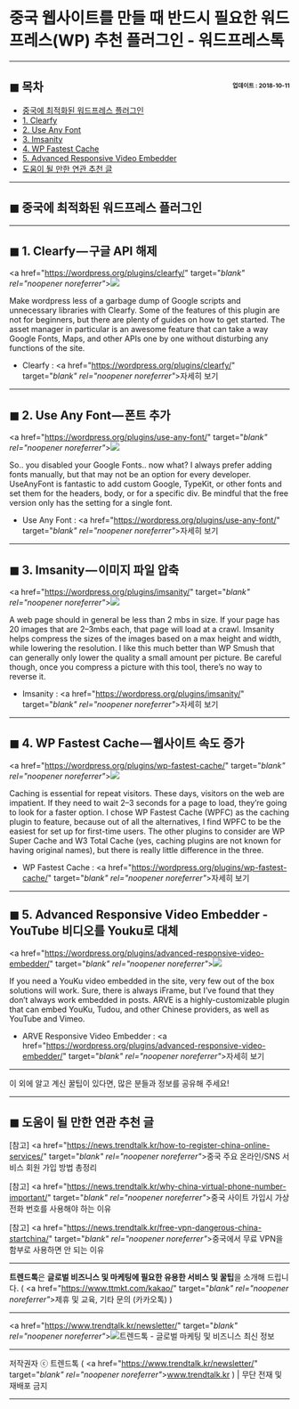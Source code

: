 # 중국 웹사이트를 만들 때 반드시 필요한 워드프레스(WP) 추천 플러그인 - 워드프레스톡

<!-- <a name="index"></a> -->
***
## ◼︎ 목차 <span style="font-size:0.5em; float:right; padding:0.5em 0 0;">업데이트 : 2018-10-11</span>

- [중국에 최적화된 워드프레스 플러그인](#index-00)
- [1. Clearfy](#index-01)
- [2. Use Any Font](#index-02)
- [3. Imsanity](#index-03)
- [4. WP Fastest Cache](#index-04)
- [5. Advanced Responsive Video Embedder](#index-05)
- [도움이 될 만한 연관 추천 글](#recommendation)

<!-- <a name="index-00"></a> -->
***
## ◼︎ 중국에 최적화된 워드프레스 플러그인

<!-- <a name="index-01"></a> -->
***
## ◼︎ 1. Clearfy — 구글 API 해제

<a href="https://wordpress.org/plugins/clearfy/" target="_blank" rel="noopener noreferrer"_>![](https://hellotblog.files.wordpress.com/2018/10/clearfye2808a-800x410.png)</a>

Make wordpress less of a garbage dump of Google scripts and unnecessary libraries with Clearfy. Some of the features of this plugin are not for beginners, but there are plenty of guides on how to get started. The asset manager in particular is an awesome feature that can take a way Google Fonts, Maps, and other APIs one by one without disturbing any functions of the site.

- Clearfy : <a href="https://wordpress.org/plugins/clearfy/" target="_blank" rel="noopener noreferrer"_>자세히 보기</a>

<!-- <a name="index-02"></a> -->
***
## ◼︎ 2. Use Any Font — 폰트 추가

<a href="https://wordpress.org/plugins/use-any-font/" target="_blank" rel="noopener noreferrer"_>![](https://hellotblog.files.wordpress.com/2018/10/use-any-font-800x410.png)</a>

So.. you disabled your Google Fonts.. now what? I always prefer adding fonts manually, but that may not be an option for every developer. UseAnyFont is fantastic to add custom Google, TypeKit, or other fonts and set them for the headers, body, or for a specific div. Be mindful that the free version only has the setting for a single font.

- Use Any Font : <a href="https://wordpress.org/plugins/use-any-font/" target="_blank" rel="noopener noreferrer"_>자세히 보기</a>

<!-- <a name="index-03"></a> -->
***
## ◼︎ 3. Imsanity — 이미지 파일 압축

<a href="https://wordpress.org/plugins/imsanity/" target="_blank" rel="noopener noreferrer"_>![](https://hellotblog.files.wordpress.com/2018/10/imsanity-800x410.png)</a>

A web page should in general be less than 2 mbs in size. If your page has 20 images that are 2–3mbs each, that page will load at a crawl. Imsanity helps compress the sizes of the images based on a max height and width, while lowering the resolution. I like this much better than WP Smush that can generally only lower the quality a small amount per picture. Be careful though, once you compress a picture with this tool, there’s no way to reverse it.

- Imsanity : <a href="https://wordpress.org/plugins/imsanity/" target="_blank" rel="noopener noreferrer"_>자세히 보기</a>

<!-- <a name="index-04"></a> -->
***
## ◼︎ 4. WP Fastest Cache — 웹사이트 속도 증가

<a href="https://wordpress.org/plugins/wp-fastest-cache/" target="_blank" rel="noopener noreferrer"_>![](https://hellotblog.files.wordpress.com/2018/10/wp-fastest-cache-800x400.png)</a>

Caching is essential for repeat visitors. These days, visitors on the web are impatient. If they need to wait 2–3 seconds for a page to load, they’re going to look for a faster option. I chose WP Fastest Cache (WPFC) as the caching plugin to feature, because out of all the alternatives, I find WPFC to be the easiest for set up for first-time users. The other plugins to consider are WP Super Cache and W3 Total Cache (yes, caching plugins are not known for having original names), but there is really little difference in the three.

- WP Fastest Cache : <a href="https://wordpress.org/plugins/wp-fastest-cache/" target="_blank" rel="noopener noreferrer"_>자세히 보기</a>

<!-- <a name="index-05"></a> -->
***
## ◼︎ 5. Advanced Responsive Video Embedder - YouTube 비디오를 Youku로 대체

<a href="https://wordpress.org/plugins/advanced-responsive-video-embedder/" target="_blank" rel="noopener noreferrer"_>![](https://hellotblog.files.wordpress.com/2018/10/arve-800x400.png)</a>

If you need a YouKu video embedded in the site, very few out of the box solutions will work. Sure, there is always iFrame, but I’ve found that they don’t always work embedded in posts. ARVE is a highly-customizable plugin that can embed YouKu, Tudou, and other Chinese providers, as well as YouTube and Vimeo.

- ARVE Responsive Video Embedder : <a href="https://wordpress.org/plugins/advanced-responsive-video-embedder/" target="_blank" rel="noopener noreferrer"_>자세히 보기</a>

***
이 외에 알고 계신 꿀팁이 있다면, 많은 분들과 정보를 공유해 주세요!

<!-- <a name="recommendation"></a> -->
***
## ◼︎ 도움이 될 만한 연관 추천 글

[참고] <a href="https://news.trendtalk.kr/how-to-register-china-online-services/" target="_blank" rel="noopener noreferrer"_>중국 주요 온라인/SNS 서비스 회원 가입 방법 총정리</a>

[참고] <a href="https://news.trendtalk.kr/why-china-virtual-phone-number-important/" target="_blank" rel="noopener noreferrer"_>중국 사이트 가입시 가상 전화 번호를 사용해야 하는 이유</a>

[참고] <a href="https://news.trendtalk.kr/free-vpn-dangerous-china-startchina/" target="_blank" rel="noopener noreferrer"_>중국에서 무료 VPN을 함부로 사용하면 안 되는 이유</a>

***
**트렌드톡**은 **글로벌 비즈니스 및 마케팅에 필요한 유용한 서비스 및 꿀팁**을 소개해 드립니다. ( <a href="https://www.ttmkt.com/kakao/" target="_blank" rel="noopener noreferrer"_>제휴 및 교육, 기타 문의 (카카오톡)</a> )

***
<a href="https://www.trendtalk.kr/newsletter/" target="_blank" rel="noopener noreferrer"_>![트렌드톡 - 글로벌 마케팅 및 비즈니스 최신 정보](https://hellotblog.files.wordpress.com/2018/04/trendtalk-mkt-cover-01-966x200.jpg#full)</a>

***
저작권자 ⓒ 트렌드톡 ( <a href="https://www.trendtalk.kr/newsletter/" target="_blank" rel="noopener noreferrer"_>www.trendtalk.kr</a> ) | 무단 전재 및 재배포 금지

***
